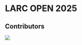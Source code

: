 # LARC OPEN 2025

## Contributors

<a href="https://github.com/RoBorregos/LARC_2025/graphs/contributors">
  <img src="https://contrib.rocks/image?repo=RoBorregos/LARC_2025" />
</a>
